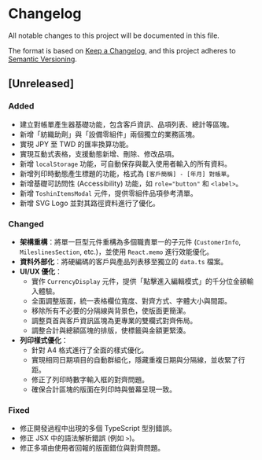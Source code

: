 # Changelog

All notable changes to this project will be documented in this file.

The format is based on [Keep a Changelog](https://keepachangelog.com/en/1.0.0/),
and this project adheres to [Semantic Versioning](https://semver.org/spec/v2.0.0.html).

## [Unreleased]

### Added
- 建立對帳單產生器基礎功能，包含客戶資訊、品項列表、總計等區塊。
- 新增「紡織助劑」與「設備零組件」兩個獨立的業務區塊。
- 實現 JPY 至 TWD 的匯率換算功能。
- 實現互動式表格，支援動態新增、刪除、修改品項。
- 新增 `localStorage` 功能，可自動保存與載入使用者輸入的所有資料。
- 新增列印時動態產生標題的功能，格式為 `[客戶簡稱] - [年月] 對帳單`。
- 新增基礎可訪問性 (Accessibility) 功能，如 `role="button"` 和 `<label>`。
- 新增 `ToshinItemsModal` 元件，提供零組件品項參考清單。
- 新增 SVG Logo 並對其路徑資料進行了優化。

### Changed
- **架構重構**：將單一巨型元件重構為多個職責單一的子元件 (`CustomerInfo`, `MileslinesSection`, etc.)，並使用 `React.memo` 進行效能優化。
- **資料外部化**：將硬編碼的客戶與產品列表移至獨立的 `data.ts` 檔案。
- **UI/UX 優化**：
    - 實作 `CurrencyDisplay` 元件，提供「點擊進入編輯模式」的千分位金額輸入體驗。
    - 全面調整版面，統一表格欄位寬度、對齊方式、字體大小與間距。
    - 移除所有不必要的分隔線與背景色，使版面更簡潔。
    - 調整頁首與客戶資訊區塊為更專業的雙欄式對齊佈局。
    - 調整合計與總額區塊的排版，使標籤與金額更緊湊。
- **列印樣式優化**：
    - 針對 A4 格式進行了全面的樣式優化。
    - 實現相同日期項目的自動群組化，隱藏重複日期與分隔線，並收緊了行距。
    - 修正了列印時數字輸入框的對齊問題。
    - 確保合計區塊的版面在列印時與螢幕呈現一致。

### Fixed
- 修正開發過程中出現的多個 TypeScript 型別錯誤。
- 修正 JSX 中的語法解析錯誤 (例如 `>`)。
- 修正多項由使用者回報的版面錯位與對齊問題。